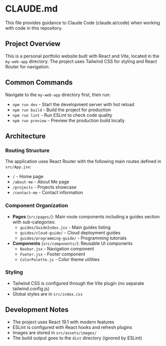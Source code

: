 # CLAUDE.md

This file provides guidance to Claude Code (claude.ai/code) when working with code in this repository.

## Project Overview

This is a personal portfolio website built with React and Vite, located in the `my-web-app` directory. The project uses Tailwind CSS for styling and React Router for navigation.

## Common Commands

Navigate to the `my-web-app` directory first, then run:

- `npm run dev` - Start the development server with hot reload
- `npm run build` - Build the project for production
- `npm run lint` - Run ESLint to check code quality
- `npm run preview` - Preview the production build locally

## Architecture

### Routing Structure
The application uses React Router with the following main routes defined in `src/App.jsx`:
- `/` - Home page
- `/about-me` - About Me page
- `/projects` - Projects showcase
- `/contact-me` - Contact information

### Component Organization
- **Pages** (`src/pages/`): Main route components including a guides section with sub-categories:
  - `guides/GuideIndex.jsx` - Main guides listing
  - `guides/cloud-guide/` - Cloud deployment guides
  - `guides/programming-guide/` - Programming tutorials
- **Components** (`src/components/`): Reusable UI components
  - `Navbar.jsx` - Navigation component
  - `Footer.jsx` - Footer component
  - `ColorPalette.js` - Color theme utilities

### Styling
- Tailwind CSS is configured through the Vite plugin (no separate tailwind.config.js)
- Global styles are in `src/index.css`

## Development Notes

- The project uses React 19.1 with modern features
- ESLint is configured with React hooks and refresh plugins
- Images are stored in `src/assets/images/`
- The build output goes to the `dist` directory (ignored by ESLint)
